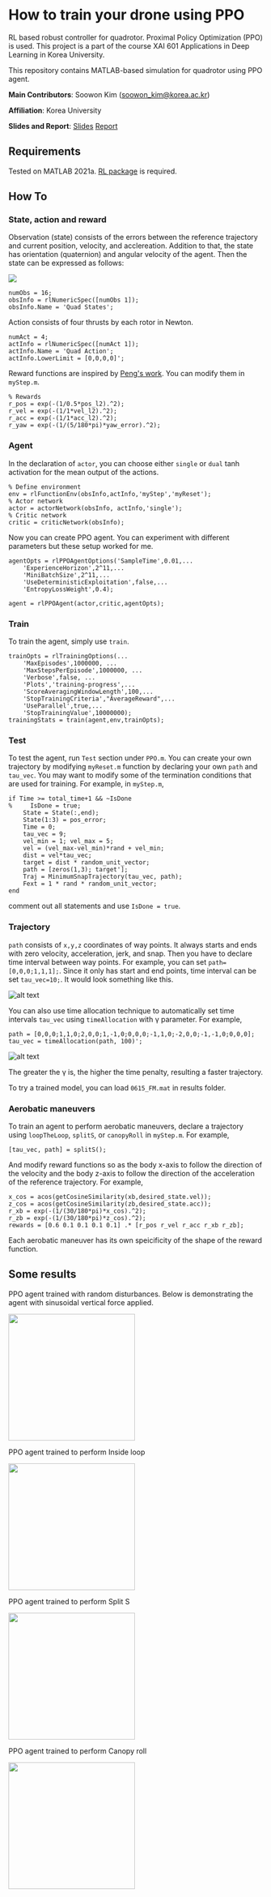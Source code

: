 # How to train your drone using PPO
 RL based robust controller for quadrotor. Proximal Policy Optimization (PPO) is used. This project is a part of the course XAI 601 Applications in Deep Learning in Korea University.
 
 This repository contains MATLAB-based simulation for quadrotor using PPO agent.
 
 **Main Contributors**: Soowon Kim (soowon_kim@korea.ac.kr)

**Affiliation**: Korea University

**Slides and Report**:
[Slides](https://docs.google.com/presentation/d/1V7vID4ProhA3TLifYaoa4wiK1LEo0NFq/edit?usp=sharing&ouid=114691997159666269987&rtpof=true&sd=true)
[Report](https://drive.google.com/file/d/1PuoqqwfG2XdCRXCPjjoHQITfE7P74c1C/view?usp=sharing)


## Requirements
Tested on MATLAB 2021a. [RL package](https://www.mathworks.com/products/reinforcement-learning.html) is required.

## How To
### State, action and reward
Observation (state) consists of the errors between the reference trajectory and current position, velocity, and acclereation. Addition to that, the state has orientation (quaternion) and angular velocity of the agent. Then the state can be expressed as follows:

<img src="https://render.githubusercontent.com/render/math?math=s=[ e_{pos}, e_{vel}, e_{acc},q,\omega]\in \mathbb{R}^{16}">

````
numObs = 16;
obsInfo = rlNumericSpec([numObs 1]);
obsInfo.Name = 'Quad States';
````

Action consists of four thrusts by each rotor in Newton.
````
numAct = 4;
actInfo = rlNumericSpec([numAct 1]);
actInfo.Name = 'Quad Action';
actInfo.LowerLimit = [0,0,0,0]';
````

Reward functions are inspired by [Peng's work](https://xbpeng.github.io/). You can modify them in ``myStep.m``.
````
% Rewards
r_pos = exp(-(1/0.5*pos_l2).^2);
r_vel = exp(-(1/1*vel_l2).^2);
r_acc = exp(-(1/1*acc_l2).^2);
r_yaw = exp(-(1/(5/180*pi)*yaw_error).^2);
````
### Agent
In the declaration of ``actor``, you can choose either ``single`` or ``dual`` tanh activation for the mean output of the actions.
````
% Define environment
env = rlFunctionEnv(obsInfo,actInfo,'myStep','myReset');
% Actor network
actor = actorNetwork(obsInfo, actInfo,'single');
% Critic network
critic = criticNetwork(obsInfo);
````
Now you can create PPO agent. You can experiment with different parameters but these setup worked for me.
````
agentOpts = rlPPOAgentOptions('SampleTime',0.01,...
    'ExperienceHorizon',2^11,...
    'MiniBatchSize',2^11,...
    'UseDeterministicExploitation',false,...
    'EntropyLossWeight',0.4);

agent = rlPPOAgent(actor,critic,agentOpts);
````
### Train
To train the agent, simply use ``train``.
````
trainOpts = rlTrainingOptions(...
    'MaxEpisodes',1000000, ...
    'MaxStepsPerEpisode',1000000, ...
    'Verbose',false, ...
    'Plots','training-progress',...
    'ScoreAveragingWindowLength',100,...
    'StopTrainingCriteria',"AverageReward",...
    'UseParallel',true,...
    'StopTrainingValue',10000000);
trainingStats = train(agent,env,trainOpts);
````

### Test
To test the agent, run ``Test`` section under ``PPO.m``. You can create your own trajectory by modifying ``myReset.m`` function by declaring your own ``path`` and ``tau_vec``. You may want to modify some of the termination conditions that are used for training. For example, in ``myStep.m``,
````
if Time >= total_time+1 && ~IsDone
%     IsDone = true;
    State = State(:,end);
    State(1:3) = pos_error;
    Time = 0;
    tau_vec = 9;
    vel_min = 1; vel_max = 5;
    vel = (vel_max-vel_min)*rand + vel_min;
    dist = vel*tau_vec;
    target = dist * random_unit_vector;
    path = [zeros(1,3); target'];
    Traj = MinimumSnapTrajectory(tau_vec, path);
    Fext = 1 * rand * random_unit_vector;
end
````
comment out all statements and use ``IsDone = true``.

### Trajectory
``path`` consists of ``x,y,z`` coordinates of way points. It always starts and ends with zero velocity, acceleration, jerk, and snap. Then you have to declare time interval between way points. For example, you can set ``path=[0,0,0;1,1,1];``. Since it only has start and end points, time interval can be set ``tau_vec=10;``. It would look something like this.

![alt text](https://github.com/yorgoon/How-to-train-your-drone-using-PPO/blob/main/src/figures/traj_example.jpg?raw=true)

You can also use time allocation technique to automatically set time intervals ``tau_vec`` using ``timeAllocation`` with γ parameter. For example,
````
path = [0,0,0;1,1,0;2,0,0;1,-1,0;0,0,0;-1,1,0;-2,0,0;-1,-1,0;0,0,0];
tau_vec = timeAllocation(path, 100)';
````
![alt text](https://github.com/yorgoon/How-to-train-your-drone-using-PPO/blob/main/src/figures/traj_example2.jpg?raw=true)

The greater the γ is, the higher the time penalty, resulting a faster trajectory.

To try a trained model, you can load ``0615_FM.mat`` in results folder.

### Aerobatic maneuvers
To train an agent to perform aerobatic maneuvers, declare a trajectory using ``loopTheLoop``, ``splitS``, or ``canopyRoll`` in ``myStep.m``. For example,
````
[tau_vec, path] = splitS();
````
And modify reward functions so as the body x-axis to follow the direction of the velocity and the body z-axis to follow the direction of the acceleration of the reference trajectory. For example, 
````
x_cos = acos(getCosineSimilarity(xb,desired_state.vel));
z_cos = acos(getCosineSimilarity(zb,desired_state.acc));
r_xb = exp(-(1/(30/180*pi)*x_cos).^2);
r_zb = exp(-(1/(30/180*pi)*z_cos).^2);
rewards = [0.6 0.1 0.1 0.1 0.1] .* [r_pos r_vel r_acc r_xb r_zb];
````
Each aerobatic maneuver has its own speicificity of the shape of the reward function.

## Some results
PPO agent trained with random disturbances. Below is demonstrating the agent with sinusoidal vertical force applied.

<!-- [![PPO agent trained with random disturbances](https://img.youtube.com/vi/j0C2QGruKn4/0.jpg)](https://www.youtube.com/watch?v=j0C2QGruKn4) -->
<img src="https://github.com/yorgoon/How-to-train-your-drone-using-PPO/blob/main/src/figures/FM.gif" height="250"/>

PPO agent trained to perform Inside loop

<!-- [![PPO agent trained to perform Inside loop](https://img.youtube.com/vi/7qMmjWN5tKg/0.jpg)](https://www.youtube.com/watch?v=7qMmjWN5tKg) -->
<img src="https://github.com/yorgoon/How-to-train-your-drone-using-PPO/blob/main/src/figures/loop.gif" height="250"/>

PPO agent trained to perform Split S

<!-- [![PPO agent trained to perform Split S](https://img.youtube.com/vi/Bap1MF9zrjI/0.jpg)](https://www.youtube.com/watch?v=Bap1MF9zrjI) -->
<img src="https://github.com/yorgoon/How-to-train-your-drone-using-PPO/blob/main/src/figures/splitS.gif" height="250"/>

PPO agent trained to perform Canopy roll

<!-- [![PPO agent trained to perform Canopy roll](https://img.youtube.com/vi/4YRYZYiwABw/0.jpg)](https://www.youtube.com/watch?v=4YRYZYiwABw) -->
<img src="https://github.com/yorgoon/How-to-train-your-drone-using-PPO/blob/main/src/figures/canopyRoll.gif" height="250"/>

